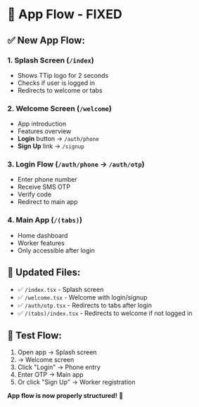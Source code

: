 # 📱 App Flow - FIXED

## ✅ **New App Flow:**

### 1. **Splash Screen** (`/index`)
- Shows TTip logo for 2 seconds
- Checks if user is logged in
- Redirects to welcome or tabs

### 2. **Welcome Screen** (`/welcome`)
- App introduction
- Features overview
- **Login** button → `/auth/phone`
- **Sign Up** link → `/signup`

### 3. **Login Flow** (`/auth/phone` → `/auth/otp`)
- Enter phone number
- Receive SMS OTP
- Verify code
- Redirect to main app

### 4. **Main App** (`/(tabs)`)
- Home dashboard
- Worker features
- Only accessible after login

## 🔄 **Updated Files:**
- ✅ `/index.tsx` - Splash screen
- ✅ `/welcome.tsx` - Welcome with login/signup
- ✅ `/auth/otp.tsx` - Redirects to tabs after login
- ✅ `/(tabs)/index.tsx` - Redirects to welcome if not logged in

## 📱 **Test Flow:**
1. Open app → Splash screen
2. → Welcome screen
3. Click "Login" → Phone entry
4. Enter OTP → Main app
5. Or click "Sign Up" → Worker registration

**App flow is now properly structured!** 🎉
